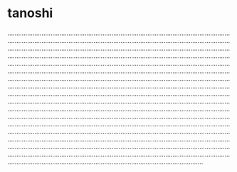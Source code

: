 # tanoshi

.........................................................................................................................................................................................................................................................................................................................................................................................................................................................................................................................................................................................................................................................................................................................................................................................................................................................................................................................................................................................................................................................................................................................................................................................................................................................................................................................................................................................................................................................................................................................................................................................................................................................................................................................................................................................................................................................................................................................................................................................................................................................................................................................................................................................................................................................................................................